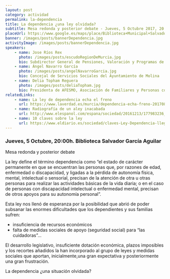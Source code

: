 ```yaml
---
layout: post
category: actividad
permalink: la-dependencia
title: La dependencia ¿una ley olvidada?
subtitle: Mesa redonda y posterior debate - Jueves, 5 Octubre 2017, 20:00h.
placeUrl: https://www.google.es/maps/place/Biblioteca+Municipal+Salvador+Garc%C3%ADa+Aguilar/@38.0580185,-1.2068741,17z/data=!3m1!4b1!4m5!3m4!1s0xd638752df5e7703:0x7bb1faa78306d56b!8m2!3d38.0580143!4d-1.2046854
banner: /images/posts/bannerDependencia.jpg
activityImage: /images/posts/bannerDependencia.jpg
speakers: 
    - name: Jose Ríos Rex
      photo: /images/posts/escudoRegionDeMurcia.jpg
      bio: Subdirector General de Pensiones, Valoración y Programas de Inclusión
    - name: Ángel Navarro García
      photo: /images/posts/angelNavarroGarcia.jpg
      bio: Concejal de Servicios Sociales del Ayuntamiento de Molina
    - name: Delia Topham Reguera
      photo: /images/posts/deliaTopham.jpg
      bio: Presidenta de AFESMO, Asociación de Familiares y Personas con Enfermedad Mental de Molina
relatedLinks: 
    - name: La ley de dependencia echa el freno
      url: https://www.laverdad.es/murcia/dependencia-echa-freno-20170801020347-ntvo.html
    - name: Radiografía de un aley inacabada
      url: http://www.elespanol.com/espana/sociedad/20161213/177983236_0.html
    - name: 10 claves sobre la ley
      url: https://www.eldiario.es/sociedad/claves-Ley-Dependencia-llego_0_340516540.html
---
```


### Jueves, 5 Octubre, 20:00h. Biblioteca Salvador García Aguilar

Mesa redonda y posterior debate

La ley define el término dependencia como “el estado de carácter permanente en que se encuentran las personas que, por razones de edad, enfermedad o discapacidad, y ligadas a la pérdida de autonomía física, mental, intelectual o sensorial, precisan de la atención de otra u otras personas para realizar las actividades básicas de la vida diaria; o en el caso de personas con discapacidad intelectual o enfermedad mental, precisan de otros apoyos para su autonomía personal”.

Esta ley nos llenó de esperanza por la posibilidad que abrió de poder subsanar las enormes
dificultades que los dependientes y sus familias sufren:

* insuficiencia de recursos económicos
* falta de medidas sociales de apoyo (seguridad social) para “las cuidadoras”…

El desarrollo legislativo, insuficiente dotación económica, plazos imposibles y los recortes añadidos la han incorporado al grupo de leyes y medidas sociales que aportan, inicialmente,una gran expectativa y posteriormente una gran frustración.
 
La dependencia ¿una situación olvidada?